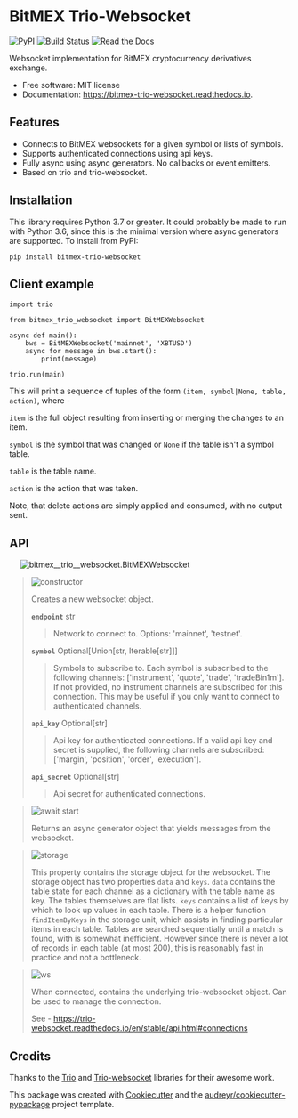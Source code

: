 # BitMEX Trio-Websocket


[![PyPI](https://img.shields.io/pypi/v/bitmex_trio_websocket.svg)](https://pypi.python.org/pypi/bitmex-trio-websocket)
[![Build Status](https://img.shields.io/travis/com/andersea/bitmex-trio-websocket.svg)](https://travis-ci.com/andersea/bitmex-trio-websocket)
[![Read the Docs](https://readthedocs.org/projects/bitmex-trio-websocket/badge/?version=latest)](https://bitmex-trio-websocket.readthedocs.io/en/latest/?badge=latest)

Websocket implementation for BitMEX cryptocurrency derivatives exchange.

* Free software: MIT license
* Documentation: https://bitmex-trio-websocket.readthedocs.io.

## Features

* Connects to BitMEX websockets for a given symbol or lists of symbols.
* Supports authenticated connections using api keys.
* Fully async using async generators. No callbacks or event emitters.
* Based on trio and trio-websocket.

## Installation

This library requires Python 3.7 or greater. It could probably be made to run with Python 3.6, since this
is the minimal version where async generators are supported. To install from PyPI:

    pip install bitmex-trio-websocket

## Client example

    import trio

    from bitmex_trio_websocket import BitMEXWebsocket

    async def main():
        bws = BitMEXWebsocket('mainnet', 'XBTUSD')
        async for message in bws.start():
            print(message)

    trio.run(main)

This will print a sequence of tuples of the form `(item, symbol|None, table, action)`, where -

`item` is the full object resulting from inserting or merging the changes to an item.
 
`symbol` is the symbol that was changed or `None` if the table isn't a symbol table.

`table` is the table name.

`action` is the action that was taken.

Note, that delete actions are simply applied and consumed, with no output sent.

## API

&nbsp;&nbsp;&nbsp;&nbsp; ![bitmex__trio__websocket.BitMEXWebsocket](https://img.shields.io/badge/class-bitmex__trio__websocket.BitMEXWebsocket-blue?style=flat-square)

> ![constructor](https://img.shields.io/badge/constructor-BitMEXWebsocket(endpoint%2C%20symbol%2C%20api__key%2C%20api__secret)-blue)
>
> Creates a new websocket object.
>
> **`endpoint`** str
>> Network to connect to. Options: 'mainnet', 'testnet'.
>
> **`symbol`** Optional\[Union\[str, Iterable\[str\]\]\]
>> Symbols to subscribe to. Each symbol is subscribed to the following channels: ['instrument', 'quote', 'trade', 'tradeBin1m']. If not provided, no instrument channels are subscribed for this connection. This may be useful if you only want to connect to authenticated channels.
>
> **`api_key`** Optional\[str\]
>> Api key for authenticated connections. If a valid api key and secret is supplied, the following channels are subscribed: ['margin', 'position', 'order', 'execution'].
>
> **`api_secret`** Optional\[str\]
>> Api secret for authenticated connections.

> ![await start](https://img.shields.io/badge/await-start()-darkgreen)
>
> Returns an async generator object that yields messages from the websocket.

> ![storage](https://img.shields.io/badge/property-storage-404040)
>
> This property contains the storage object for the websocket. The storage object has two properties `data` and `keys`. `data` contains the table state for each channel as a dictionary with the table name as key. The tables themselves are flat lists. `keys` contains a list of keys by which to look up values in each table. There is a helper function `findItemByKeys` in the storage unit, which assists in finding particular items in each table. Tables are searched sequentially until a match is found, with is somewhat inefficient. However since there is never a lot of records in each table (at most 200), this is reasonably fast in practice and not a bottleneck.

> ![ws](https://img.shields.io/badge/property-ws-404040)
>
> When connected, contains the underlying trio-websocket object. Can be used to manage the connection.
>
> See - https://trio-websocket.readthedocs.io/en/stable/api.html#connections

## Credits

Thanks to the [Trio](https://github.com/python-trio/trio) and [Trio-websocket](https://github.com/HyperionGray/trio-websocket) libraries for their awesome work.

This package was created with [Cookiecutter](https://github.com/audreyr/cookiecutter) and the [audreyr/cookiecutter-pypackage](https://github.com/audreyr/cookiecutter-pypackage) project template.
